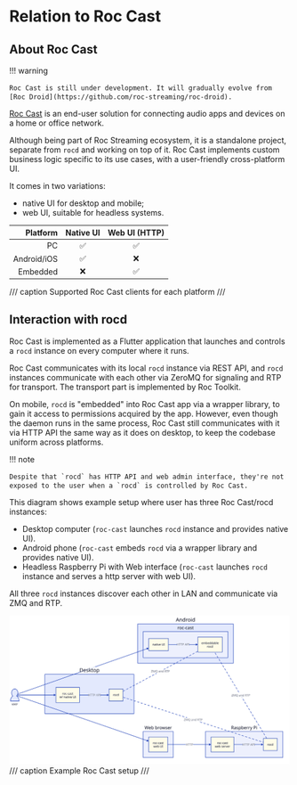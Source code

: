 # Relation to Roc Cast

## About Roc Cast

!!! warning

    Roc Cast is still under development. It will gradually evolve from [Roc Droid](https://github.com/roc-streaming/roc-droid).

[Roc Cast](https://github.com/roc-streaming/roc-cast) is an end-user solution for connecting audio apps and devices on a home or office network. 

Although being part of Roc Streaming ecosystem, it is a standalone project, separate from `rocd` and working on top of it. Roc Cast implements custom business logic specific to its use cases, with a user-friendly cross-platform UI.

It comes in two variations:

- native UI for desktop and mobile;
- web UI, suitable for headless systems.

|    Platform | Native UI          | Web UI (HTTP)      |
|------------:|:------------------:|:------------------:|
|          PC | :white_check_mark: | :white_check_mark: |
| Android/iOS | :white_check_mark: | :x:                |
|    Embedded | :x:                | :white_check_mark: |
/// caption
Supported Roc Cast clients for each platform
///

## Interaction with rocd

Roc Cast is implemented as a Flutter application that launches and controls a `rocd` instance on every computer where it runs.

Roc Cast communicates with its local `rocd` instance via REST API, and `rocd` instances communicate with each other via ZeroMQ for signaling and RTP for transport. The transport part is implemented by Roc Toolkit.

On mobile, `rocd` is "embedded" into Roc Cast app via a wrapper library, to gain it access to permissions acquired by the app. However, even though the daemon runs in the same process, Roc Cast still communicates with it via HTTP API the same way as it does on desktop, to keep the codebase uniform across platforms.

!!! note

    Despite that `rocd` has HTTP API and web admin interface, they're not exposed to the user when a `rocd` is controlled by Roc Cast.

This diagram shows example setup where user has three Roc Cast/rocd instances:

- Desktop computer (`roc-cast` launches `rocd` instance and provides native UI).
- Android phone (`roc-cast` embeds `rocd` via a wrapper library and provides native UI).
- Headless Raspberry Pi with Web interface (`roc-cast` launches `rocd` instance and serves a http server with web UI).

All three `rocd` instances discover each other in LAN and communicate via ZMQ and RTP.

![](./../diagrams/roc-cast-interaction.svg)
/// caption
Example Roc Cast setup
///

